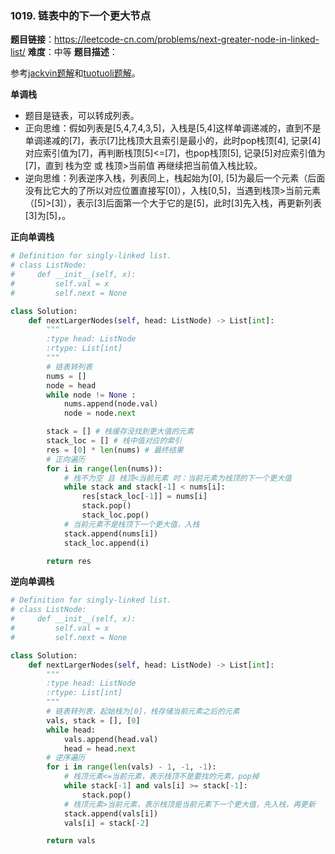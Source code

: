 ### 1019. 链表中的下一个更大节点

**题目链接**：<https://leetcode-cn.com/problems/next-greater-node-in-linked-list/>
**难度**：中等
**题目描述**：




参考[jackvin题解](https://leetcode-cn.com/problems/next-greater-node-in-linked-list/solution/python-dan-diao-zhan-by-jackwener/)和[tuotuoli题解](https://leetcode-cn.com/problems/next-greater-node-in-linked-list/solution/1019-lian-biao-zhong-de-xia-yi-ge-geng-da-jie-dian/)。


**单调栈**
- 题目是链表，可以转成列表。
- 正向思维：假如列表是[5,4,7,4,3,5]，入栈是[5,4]这样单调递减的，直到不是单调递减的[7]，表示[7]比栈顶大且索引是最小的，此时pop栈顶[4], 记录[4]对应索引值为[7]，再判断栈顶[5]<=[7]，也pop栈顶[5], 记录[5]对应索引值为[7]，直到 栈为空 或 栈顶>当前值 再继续把当前值入栈比较。
- 逆向思维：列表逆序入栈，列表同上，栈起始为[0], [5]为最后一个元素（后面没有比它大的了所以对应位置直接写[0]），入栈[0,5]，当遇到栈顶>当前元素（[5]>[3]），表示[3]后面第一个大于它的是[5]，此时[3]先入栈，再更新列表[3]为[5]，。

**正向单调栈**
```python
# Definition for singly-linked list.
# class ListNode:
#     def __init__(self, x):
#         self.val = x
#         self.next = None

class Solution:
    def nextLargerNodes(self, head: ListNode) -> List[int]:
        """
        :type head: ListNode
        :rtype: List[int]
        """
        # 链表转列表
        nums = []
        node = head
        while node != None :
            nums.append(node.val)
            node = node.next

        stack = [] # 栈缓存没找到更大值的元素
        stack_loc = [] # 栈中值对应的索引
        res = [0] * len(nums) # 最终结果
        # 正向遍历
        for i in range(len(nums)):
            # 栈不为空 且 栈顶<当前元素 时：当前元素为栈顶的下一个更大值
            while stack and stack[-1] < nums[i]:
                res[stack_loc[-1]] = nums[i]
                stack.pop()
                stack_loc.pop()
            # 当前元素不是栈顶下一个更大值，入栈
            stack.append(nums[i])
            stack_loc.append(i)

        return res 
```

**逆向单调栈**
```python
# Definition for singly-linked list.
# class ListNode:
#     def __init__(self, x):
#         self.val = x
#         self.next = None

class Solution:
    def nextLargerNodes(self, head: ListNode) -> List[int]:
        """
        :type head: ListNode
        :rtype: List[int]
        """
        # 链表转列表，起始栈为[0]，栈存储当前元素之后的元素
        vals, stack = [], [0]
        while head:
            vals.append(head.val)
            head = head.next
        # 逆序遍历   
        for i in range(len(vals) - 1, -1, -1):
            # 栈顶元素<=当前元素，表示栈顶不是要找的元素，pop掉
            while stack[-1] and vals[i] >= stack[-1]:
                stack.pop()
            # 栈顶元素>当前元素，表示栈顶是当前元素下一个更大值，先入栈，再更新
            stack.append(vals[i])
            vals[i] = stack[-2]

        return vals
```